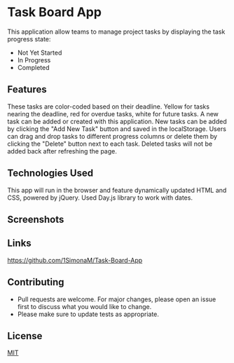 # Task Board App

This application allow teams to manage project tasks by displaying the task progress state:

- Not Yet Started
- In Progress
- Completed 


## Features

These tasks are color-coded based on their deadline. Yellow for tasks nearing the deadline, red for overdue tasks, white for future tasks. A new task can be added or created with this application. 
New tasks can be added by clicking the "Add New Task" button and saved in the localStorage. 
Users can drag and drop tasks to different progress columns or delete them by clicking the "Delete" button next to each task. Deleted tasks will not be added back after refreshing the page.


## Technologies Used

This app will run in the browser and feature dynamically updated HTML and CSS, powered by jQuery. Used Day.js library to work with dates.


## Screenshots


## Links


https://github.com/1SimonaM/Task-Board-App


## Contributing

- Pull requests are welcome. For major changes, please open an issue first
to discuss what you would like to change.
- Please make sure to update tests as appropriate.


## License

[MIT](https://choosealicense.com/licenses/mit/)
